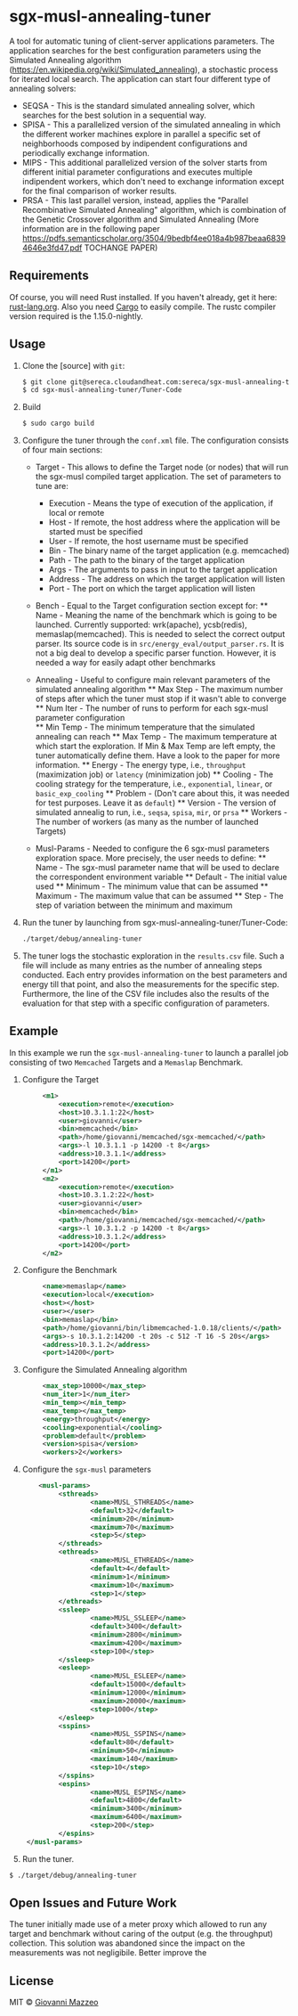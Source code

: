 # sgx-musl-annealing-tuner
A tool for automatic tuning of client-server applications parameters. The application searches for the best configuration parameters using the Simulated Annealing algorithm (https://en.wikipedia.org/wiki/Simulated_annealing), a stochastic process for iterated local search. The application can start four different type of annealing solvers:

   * SEQSA  - This is the standard simulated annealing solver, which searches for the best solution in a sequential way.
   * SPISA - This a parallelized version of the simulated annealing in which the different worker machines explore in parallel a specific set of neighborhoods composed by indipendent configurations and periodically exchange information.
   * MIPS - This additional parallelized version of the solver starts from different initial parameter configurations and executes multiple indipendent workers, which don't need to exchange information except for the final comparison of worker results.
   * PRSA - This last parallel version, instead, applies the "Parallel Recombinative Simulated Annealing" algorithm, which is combination of the Genetic Crossover algorithm and Simulated Annealing (More information are in the following paper https://pdfs.semanticscholar.org/3504/9bedbf4ee018a4b987beaa68394646e3fd47.pdf TOCHANGE PAPER)


## Requirements
Of course, you will need Rust installed. If you haven't already, get it here: [rust-lang.org](https://www.rust-lang.org). Also you need [Cargo](https://crates.io) to easily compile. The rustc compiler version required is the 1.15.0-nightly.



## Usage

1. Clone the [source] with `git`:

   ```sh
   $ git clone git@sereca.cloudandheat.com:sereca/sgx-musl-annealing-tuner.git
   $ cd sgx-musl-annealing-tuner/Tuner-Code
   ```
2. Build

    ```sh
    $ sudo cargo build
    ```
3. Configure the tuner through the `conf.xml` file. The configuration consists of four main sections:

    * Target - This allows to define the Target node (or nodes) that will run the sgx-musl compiled target application. The set of parameters to tune are:
        * Execution - Means the type of execution of the application, if local or remote
        * Host - If remote, the host address where the application will be started must be specified
        * User - If remote, the host username must be specified
        * Bin - The binary name of the target application (e.g. memcached)
        * Path - The path to the binary of the target application
        * Args - The arguments to pass in input to the target application
        * Address - The address on which the target application will listen
        * Port - The port on which the target application will listen
    
    * Bench - Equal to the Target configuration section except for:
        ** Name - Meaning the name of the benchmark which is going to be launched. Currently supported: wrk(apache), ycsb(redis), memaslap(memcached). This is needed to select the correct output parser. Its source code is in `src/energy_eval/output_parser.rs`. It is not a big deal to develop a specific parser function. However, it is needed a way for easily adapt other benchmarks

        
    * Annealing - Useful to configure main relevant parameters of the simulated annealing algorithm
        ** Max Step - The maximum number of steps after which the tuner must stop if it wasn't able to converge 
        ** Num Iter - The number of runs to perform for each sgx-musl parameter configuration  
        ** Min Temp - The minimum temperature that the simulated annealing can reach 
        ** Max Temp - The maximum temperature at which start the exploration. If Min & Max Temp are left empty, the tuner automatically define them. Have a look to the paper for more information.
        ** Energy - The energy type, i.e., `throughput` (maximization job) or `latency` (minimization job)
        ** Cooling - The cooling strategy for the temperature, i.e., `exponential`, `linear`, or `basic_exp_cooling`
        ** Problem - (Don't care about this, it was needed for test purposes. Leave it as `default`)
        ** Version - The version of simulated annealig to run, i.e., `seqsa`, `spisa`, `mir`, or `prsa`
        ** Workers - The number of workers (as many as the number of launched Targets)
        
    * Musl-Params - Needed to configure the 6 sgx-musl parameters exploration space. More precisely, the user needs to define:
        ** Name - The sgx-musl parameter name that will be used to declare the correspondent environment variable
        ** Default - The initial value used
        ** Minimum - The minimum value that can be assumed
        ** Maximum - The maximum value that can be assumed
        ** Step - The step of variation between the minimum and maximum
    
  
4. Run the tuner by launching from sgx-musl-annealing-tuner/Tuner-Code:

   ```sh
   ./target/debug/annealing-tuner
   ```

5. The tuner logs the stochastic exploration in the `results.csv` file. Such a file will include as many entries as the number of annealing steps conducted. Each entry provides information on the best parameters and energy till that point, and also the measurements for the specific step. Furthermore, the line of the CSV file includes also the results of the evaluation for that step with a specific configuration of parameters.

## Example
In this example we run the `sgx-musl-annealing-tuner` to launch a parallel job consisting of two `Memcached` Targets and a `Memaslap` Benchmark.

1. Configure the Target 

   ```xml
        <m1>
            <execution>remote</execution>
            <host>10.3.1.1:22</host>
            <user>giovanni</user>
            <bin>memcached</bin>
            <path>/home/giovanni/memcached/sgx-memcached/</path>
            <args>-l 10.3.1.1 -p 14200 -t 8</args>
            <address>10.3.1.1</address>
            <port>14200</port>
        </m1>
        <m2>
            <execution>remote</execution>
            <host>10.3.1.2:22</host>
            <user>giovanni</user>
            <bin>memcached</bin>
            <path>/home/giovanni/memcached/sgx-memcached/</path>
            <args>-l 10.3.1.2 -p 14200 -t 8</args>
            <address>10.3.1.2</address>
            <port>14200</port>
        </m2>
   
   ```
2. Configure the Benchmark  

   ```xml
	    <name>memaslap</name>
	    <execution>local</execution>
	    <host></host>
	    <user></user>
	    <bin>memaslap</bin>
	    <path>/home/giovanni/bin/libmemcached-1.0.18/clients/</path>
	    <args>-s 10.3.1.2:14200 -t 20s -c 512 -T 16 -S 20s</args>
	    <address>10.3.1.2</address>
	    <port>14200</port>   
   ```
3. Configure the Simulated Annealing algorithm

   ```xml
        <max_step>10000</max_step>
        <num_iter>1</num_iter>
        <min_temp></min_temp>
        <max_temp></max_temp>
        <energy>throughput</energy>
        <cooling>exponential</cooling>
        <problem>default</problem>
        <version>spisa</version>
        <workers>2</workers>
   ```
4. Configure the `sgx-musl` parameters

   ```xml
       <musl-params>
            <sthreads>
                    <name>MUSL_STHREADS</name>
                    <default>32</default>
                    <minimum>20</minimum>
                    <maximum>70</maximum>
                    <step>5</step>
            </sthreads>
            <ethreads>
                    <name>MUSL_ETHREADS</name>
                    <default>4</default>
                    <minimum>1</minimum>
                    <maximum>10</maximum>
                    <step>1</step>
            </ethreads>
            <ssleep>
                    <name>MUSL_SSLEEP</name>
                    <default>3400</default>
                    <minimum>2800</minimum>
                    <maximum>4200</maximum>
                    <step>100</step>
            </ssleep>
            <esleep>
                    <name>MUSL_ESLEEP</name>
                    <default>15000</default>
                    <minimum>12000</minimum>
                    <maximum>20000</maximum>
                    <step>1000</step>
            </esleep>
            <sspins>
                    <name>MUSL_SSPINS</name>
                    <default>80</default>
                    <minimum>50</minimum>
                    <maximum>140</maximum>
                    <step>10</step>
            </sspins>
            <espins>
                    <name>MUSL_ESPINS</name>
                    <default>4800</default>
                    <minimum>3400</minimum>
                    <maximum>6400</maximum>
                    <step>200</step>
            </espins>
    </musl-params>
   
   ```
2.  Run the tuner. 

   ```sh
   $ ./target/debug/annealing-tuner 
   ```

## Open Issues and Future Work
The tuner initially made use of a meter proxy which allowed to run any target and benchmark without caring of the output (e.g. the throughput) collection. This solution was abandoned since the impact on the measurements was not negligibile.
Better improve the 

## License

MIT © [Giovanni Mazzeo](https://github.com/dzobbe)
